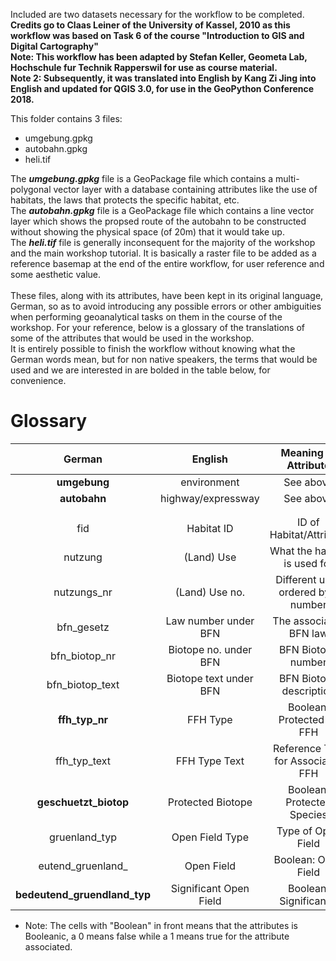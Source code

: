 Included are two datasets necessary for the workflow to be completed.
\
**Credits go to Claas Leiner of the University of Kassel, 2010 as this workflow was based on Task 6 of the course "Introduction to GIS and Digital Cartography"**  
**Note: This workflow has been adapted by Stefan Keller, Geometa Lab, Hochschule fur Technik Rapperswil for use as course material.**  
**Note 2: Subsequently, it was translated into English by Kang Zi Jing into English and updated for QGIS 3.0, for use in the GeoPython Conference 2018.**  

This folder contains 3 files:
* umgebung.gpkg
* autobahn.gpkg
* heli.tif 

The **_umgebung.gpkg_** file is a GeoPackage file which contains a multi-polygonal vector layer with a database containing attributes like
the use of habitats, the laws that protects the specific habitat, etc.\
The **_autobahn.gpkg_** file is a GeoPackage file which contains a line vector layer which shows the propsed route of the autobahn to be
constructed without showing the physical space (of 20m) that it would take up.\
The **_heli.tif_** file is generally inconsequent for the majority of the workshop and the main workshop tutorial. It is basically a raster file to be added as a reference basemap at the end of the entire workflow, for user reference and some aesthetic value.\
\
These files, along with its attributes, have been kept in its original language, German, so as to avoid introducing any possible errors
or other ambiguities when performing geoanalytical tasks on them in the course of the workshop. For your reference, below is a
glossary of the translations of some of the attributes that would be used in the workshop. 
\
It is entirely possible to finish the workflow without knowing what the German words mean, but for non native speakers, the terms that would be used and
we are interested in are bolded in the table below, for convenience.

# Glossary
|German|English|Meaning of Attribute|
|:---:|:---:|:---:|
|**umgebung**|environment|See above|
|**autobahn**|highway/expressway|See above|
|||
|||
|fid|Habitat ID|ID of Habitat/Attribute|
|nutzung|(Land) Use|What the habitat is used for|
|nutzungs_nr|(Land) Use no.|Different uses ordered by a number|
|bfn_gesetz|Law number under BFN|The associated BFN law|
|bfn_biotop_nr|Biotope no. under BFN|BFN Biotope number|
|bfn_biotop_text|Biotope text under BFN|BFN Biotope description|
|**ffh_typ_nr**|FFH Type|Boolean: Protected by FFH|
|ffh_typ_text|FFH Type Text|Reference Text for Associated FFH|
|**geschuetzt_biotop**|Protected Biotope|Boolean: Protected Species|
|gruenland_typ|Open Field Type|Type of Open Field|
|eutend_gruenland_|Open Field|Boolean: Open Field|
|**bedeutend_gruendland_typ**|Significant Open Field|Boolean: Significance|
* Note: The cells with "Boolean" in front means that the attributes is Booleanic, a 0 means false while a 1 means true for the attribute associated.
